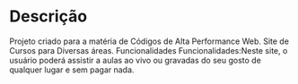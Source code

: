 # Descrição
Projeto criado para a matéria de Códigos de Alta Performance Web. Site de Cursos para Diversas áreas.
Funcionalidades
Funcionalidades:Neste site, o usuário poderá assistir a aulas ao vivo ou gravadas do seu gosto de qualquer lugar e sem pagar nada.
